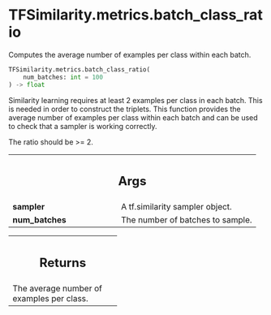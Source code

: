 # TFSimilarity.metrics.batch_class_ratio





Computes the average number of examples per class within each batch.

```python
TFSimilarity.metrics.batch_class_ratio(
    num_batches: int = 100
) -> float
```



<!-- Placeholder for "Used in" -->

Similarity learning requires at least 2 examples per class in each batch.
This is needed in order to construct the triplets. This function
provides the average number of examples per class within each batch and
can be used to check that a sampler is working correctly.

The ratio should be >= 2.

<!-- Tabular view -->
 <table class="responsive fixed orange">
<colgroup><col width="214px"><col></colgroup>
<tr><th colspan="2"><h2 class="add-link">Args</h2></th></tr>

<tr>
<td>
<b>sampler</b>
</td>
<td>
A tf.similarity sampler object.
</td>
</tr><tr>
<td>
<b>num_batches</b>
</td>
<td>
The number of batches to sample.
</td>
</tr>
</table>



<!-- Tabular view -->
 <table class="responsive fixed orange">
<colgroup><col width="214px"><col></colgroup>
<tr><th colspan="2"><h2 class="add-link">Returns</h2></th></tr>
<tr class="alt">
<td colspan="2">
The average number of examples per class.
</td>
</tr>

</table>

